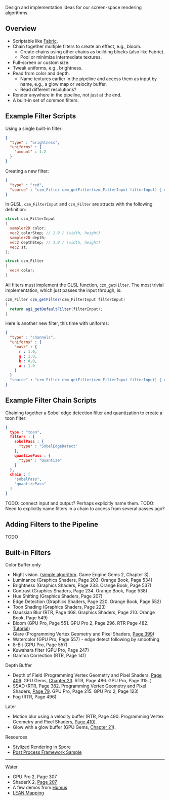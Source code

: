 Design and implementation ideas for our screen-space rendering algorithms.

## Overview

* Scriptable like [Fabric](https://github.com/AnalyticalGraphicsInc/cesium/wiki/Fabric).
* Chain together multiple filters to create an effect, e.g., bloom.
   * Create chains using other chains as building blocks (also like Fabric).
   * Pool or minimize intermediate textures.
* Full-screen or custom size.
* Tweak uniforms, e.g., brightness.
* Read from color and depth.
   * Name textures earlier in the pipeline and access them as input by name, e.g., a glow map or velocity buffer.
   * Read different resolutions?
* Render anywhere in the pipeline, not just at the end.
* A built-in set of common filters.

## Example Filter Scripts

Using a single built-in filter:
```json
{
  "type" : "brightness",
  "uniforms" : {
    "amount" : 1.2
  }
}
```

Creating a new filter:
```json
{
  "type" : "red",
  "source" : "czm_Filter czm_getFilter(czm_FilterInput filterInput) { czm_Filter f = agi_getDefaultFilter(filterInput); f.color = vec4(texture2D(filterInput.color, filterInput.st).r, 0.0, 0.0, 1.0); return f; }"
}
```

In GLSL, `czm_FilterInput` and `czm_Filter` are structs with the following definition:
```glsl
struct czm_FilterInput
{
  sampler2D color;
  vec2 colorStep; // 1.0 / (width, height)
  sampler2D depth;
  vec2 depthStep; // 1.0 / (width, height)
  vec2 st;
};

struct czm_Filter
{
  vec4 color;
}
```
All filters must implement the GLSL function, `czm_getFilter`.  The most trivial implementation, which just passes the input through, is:
```glsl
czm_Filter czm_getFilter(czm_FilterInput filterInput)
{
  return agi_getDefaultFilter(filterInput);
}
```
Here is another new filter, this time with uniforms:
```json
{
  "type" : "channels",
  "uniforms" : {
    "mask" : {
      r : 1.0,
      g : 1.0,
      b : 0.0,
      a : 1.0
    }
  }
  "source" : "czm_Filter czm_getFilter(czm_FilterInput filterInput) { czm_Filter f = agi_getDefaultFilter(filterInput); f.color = texture2D(filterInput.color, filterInput.st) * mask; return f; }"
}
```

## Example Filter Chain Scripts

Chaining together a Sobel edge detection filter and quantization to create a toon filter:
```json
{
  type : "toon",
  filters : {
    sobelPass : {
      "type" : "SobelEdgeDetect"
    },
    quantizePass : {
      "type" : "Quantize"
    }
  },
  chain : [
    "sobelPass",
    "quantizePass"
  ]
}
```

TODO: connect input and output?  Perhaps explicitly name them.
TODO: Need to explicitly name filters in a chain to access from several passes ago?

## Adding Filters to the Pipeline

TODO

## Built-in Filters

Color Buffer only
* Night vision.  ([simple algorithm](http://wtomandev.blogspot.com/2009/09/night-vision-effect.html).  Game Engine Gems 2, Chapter 3).
* Luminance (Graphics Shaders, Page 203.  Orange Book, Page 534)
* Brightness (Graphics Shaders, Page 233.  Orange Book, Page 537)
* Contrast (Graphics Shaders, Page 234.  Orange Book, Page 538)
* Hue Shifting (Graphics Shaders, Page 207)
* Edge Detection (Graphics Shaders, Page 220.  Orange Book, Page 552)
* Toon Shading (Graphics Shaders, Page 223)
* Gaussian Blur (RTR, Page 468.  Graphics Shaders, Page 210.  Orange Book, Page 549)
* Bloom (GPU Pro, Page 551.  GPU Pro 2, Page 296.  RTR Page 482.  [Tutorial](http://prideout.net/archive/bloom/index.php))
* Glare (Programming Vertex Geometry and Pixel Shaders, [Page 399](http://prelight.googlecode.com/files/Programming%20Vertex%20Geometry%20and%20Pixel%20Shaders.pdf))
* Watercolor (GPU Pro, Page 557) - edge detect following by smoothing
* 8-Bit (GPU Pro, Page 557)
* Kuwahara filter (GPU Pro, Page 247)
* Gamma Correction (RTR, Page 141)

Depth Buffer
* Depth of Field (Programming Vertex Geometry and Pixel Shaders, [Page 406](http://prelight.googlecode.com/files/Programming%20Vertex%20Geometry%20and%20Pixel%20Shaders.pdf).  GPU Gems, [Chapter 23](http://http.developer.nvidia.com/GPUGems/gpugems_ch23.html).  RTR, Page 486.  GPU Pro, Page 315.  )
* SSAO (RTR, Page 382.  Programming Vertex Geometry and Pixel Shaders, [Page 79](http://prelight.googlecode.com/files/Programming%20Vertex%20Geometry%20and%20Pixel%20Shaders.pdf).  GPU Pro, Page 215.  GPU Pro 2, Page 123)
* Fog (RTR, Page 496)

Later
* Motion blur using a velocity buffer (RTR, Page 490.  Programming Vertex Geometry and Pixel Shaders, [Page 410](http://prelight.googlecode.com/files/Programming%20Vertex%20Geometry%20and%20Pixel%20Shaders.pdf)).
* Glow with a glow buffer (GPU Gems, [Chapter 21](http://http.developer.nvidia.com/GPUGems/gpugems_ch21.html)).

Resources
* [Stylized Rendering in Spore](http://gpupro.blogspot.com/2010/05/stylized-rendering-in-spore.html)
* [Post Process Framework Sample](http://graphicsrunner.blogspot.com/2008/06/post-process-framework-sample.html)

-------

Water
* GPU Pro 2, Page 307
* ShaderX 2, [Page 207](http://tog.acm.org/resources/shaderx/Tips_and_Tricks_with_DirectX_9.pdf)
* A few demos from [Humus](http://www.humus.name/index.php?page=3D)
* [LEAN Mapping](http://www.csee.umbc.edu/~olano/papers/lean/)